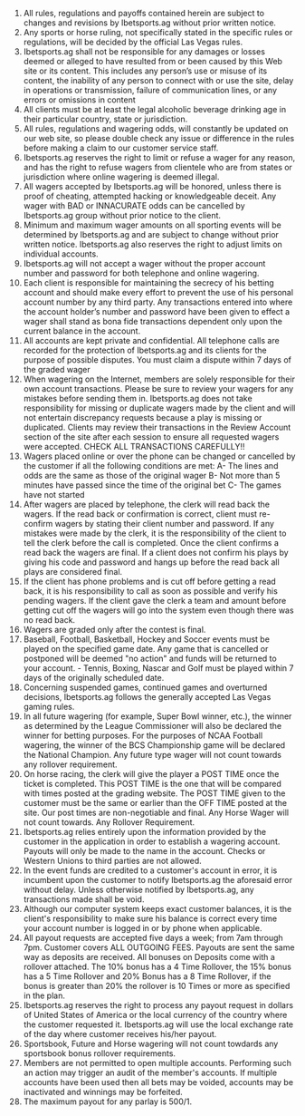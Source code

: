 1. All rules, regulations and payoffs contained herein are subject to changes and revisions by Ibetsports.ag without prior written notice. 
2.  Any sports or horse ruling, not specifically stated in the specific rules or regulations, will be decided by the official Las Vegas rules. 
3.  Ibetsports.ag shall not be responsible for any damages or losses deemed or alleged to have resulted from or been caused by this Web site or its content. This includes any person’s use or misuse of its content, the inability of any person to connect with or use the site, delay in operations or transmission, failure of communication lines, or any errors or omissions in content
4.  All clients must be at least the legal alcoholic beverage drinking age in their particular country, state or jurisdiction.
5.   All rules, regulations and wagering odds, will constantly be updated on our web site, so please double check any issue or difference in the rules before making a claim to our customer service staff. 
6.   Ibetsports.ag reserves the right to limit or refuse a wager for any reason, and has the right to refuse wagers from clientele who are from states or jurisdiction where online wagering is deemed illegal. 
7.    All wagers accepted by Ibetsports.ag will be honored, unless there is proof of cheating, attempted hacking or knowledgeable deceit. Any wager with BAD or INNACURATE odds can be cancelled by Ibetsports.ag group without prior notice to the client. 
8.    Minimum and maximum wager amounts on all sporting events will be determined by Ibetsports.ag and are subject to change without prior written notice. Ibetsports.ag also reserves the right to adjust limits on individual accounts.
9. Ibetsports.ag will not accept a wager without the proper account number and password for both telephone and online wagering.
10. Each client is responsible for maintaining the secrecy of his betting account and should make every effort to prevent the use of his personal account number by any third party. Any transactions entered into where the account holder’s number and password have been given to effect a wager shall stand as bona fide transactions dependent only upon the current balance in the account.
11.  All accounts are kept private and confidential. All telephone calls are recorded for the protection of Ibetsports.ag and its clients for the purpose of possible disputes. You must claim a dispute within 7 days of the graded wager
12.   When wagering on the Internet, members are solely responsible for their own account transactions. Please be sure to review your wagers for any mistakes before sending them in. Ibetsports.ag does not take responsibility for missing or duplicate wagers made by the client and will not entertain discrepancy requests because a play is missing or duplicated. Clients may review their transactions in the Review Account section of the site after each session to ensure all requested wagers were accepted. CHECK ALL TRANSACTIONS CAREFULLY!!
13. Wagers placed online or over the phone can be changed or cancelled by the customer if all the following conditions are met: A- The lines and odds are the same as those of the original wager B- Not more than 5 minutes have passed since the time of the original bet C- The games have not started 
14. After wagers are placed by telephone, the clerk will read back the wagers. If the read back or confirmation is correct, client must re-confirm wagers by stating their client number and password. If any mistakes were made by the clerk, it is the responsibility of the client to tell the clerk before the call is completed. Once the client confirms a read back the wagers are final. If a client does not confirm his plays by giving his code and password and hangs up before the read back all plays are considered final. 
15. If the client has phone problems and is cut off before getting a read back, it is his responsibility to call as soon as possible and verify his pending wagers. If the client gave the clerk a team and amount before getting cut off the wagers will go into the system even though there was no read back. 
16. Wagers are graded only after the contest is final. 
17. Baseball, Football, Basketball, Hockey and Soccer events must be played on the specified game date. Any game that is cancelled or postponed will be deemed "no action" and funds will be returned to your account. - Tennis, Boxing, Nascar and Golf must be played within 7 days of the originally scheduled date. 
18. Concerning suspended games, continued games and overturned decisions, Ibetsports.ag follows the generally accepted Las Vegas gaming rules.
19.  In all future wagering (for example, Super Bowl winner, etc.), the winner as determined by the League Commissioner will also be declared the winner for betting purposes. For the purposes of NCAA Football wagering, the winner of the BCS Championship game will be declared the National Champion. Any future type wager will not count towards any rollover requirement.
20. On horse racing, the clerk will give the player a POST TIME once the ticket is completed. This POST TIME is the one that will be compared with times posted at the grading website. The POST TIME given to the customer must be the same or earlier than the OFF TIME posted at the site. Our post times are non-negotiable and final. Any Horse Wager will not count towards. Any Rollover Requirement. 
21. Ibetsports.ag relies entirely upon the information provided by the customer in the application in order to establish a wagering account. Payouts will only be made to the name in the account. Checks or Western Unions to third parties are not allowed. 
22.  In the event funds are credited to a customer's account in error, it is incumbent upon the customer to notify Ibetsports.ag the aforesaid error without delay. Unless otherwise notified by Ibetsports.ag, any transactions made shall be void. 
23.  Although our computer system keeps exact customer balances, it is the client's responsibility to make sure his balance is correct every time your account number is logged in or by phone when applicable. 
24.  All payout requests are accepted five days a week; from 7am through 7pm. Customer covers ALL OUTGOING FEES. Payouts are sent the same way as deposits are received. All bonuses on Deposits come with a rollover attached. The 10% bonus has a 4 Time Rollover, the 15% bonus has a 5 Time Rollover and 20% Bonus has a 8 Time Rollover, if the bonus is greater than 20% the rollover is 10 Times or more as specified in the plan. 
25.  Ibetsports.ag reserves the right to process any payout request in dollars of United States of America or the local currency of the country where the customer requested it. Ibetsports.ag will use the local exchange rate of the day where customer receives his/her payout. 
26. Sportsbook, Future and Horse wagering will not count towdards any sportsbook bonus rollover requirements. 
27. Members are not permitted to open multiple accounts. Performing such an action may trigger an audit of the member's accounts. If multiple accounts have been used then all bets may be voided, accounts may be inactivated and winnings may be forfeited. 
28. The maximum payout for any parlay is 500/1.

